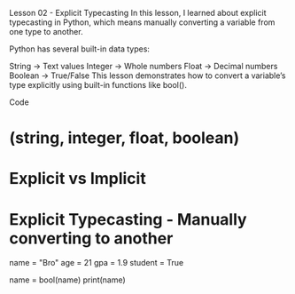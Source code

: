 Lesson 02 - Explicit Typecasting
In this lesson, I learned about explicit typecasting in Python, which means manually converting a variable from one type to another.

Python has several built-in data types:

String → Text values
Integer → Whole numbers
Float → Decimal numbers
Boolean → True/False
This lesson demonstrates how to convert a variable’s type explicitly using built-in functions like bool().

Code
# (string, integer, float, boolean)
# Explicit vs Implicit

# Explicit Typecasting - Manually converting to another

name = "Bro"
age = 21
gpa = 1.9
student = True

name = bool(name)
print(name)
